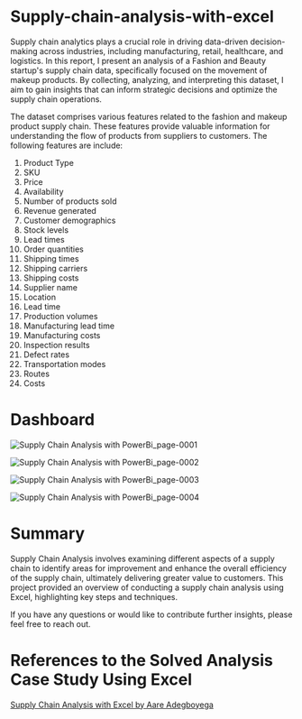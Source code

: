 # Supply-chain-analysis-with-excel

Supply chain analytics plays a crucial role in driving data-driven decision-making across industries, including manufacturing, retail, healthcare, and logistics. In this report, I present an analysis of a Fashion and Beauty startup's supply chain data, specifically focused on the movement of makeup products. By collecting, analyzing, and interpreting this dataset, I aim to gain insights that can inform strategic decisions and optimize the supply chain operations.

The dataset comprises various features related to the fashion and makeup product supply chain. These features provide valuable information for understanding the flow of products from suppliers to customers. The following features are include:

1. Product Type
2. SKU
3. Price
4. Availability
5. Number of products sold
6. Revenue generated
7. Customer demographics
8. Stock levels
9. Lead times
10. Order quantities
11. Shipping times
12. Shipping carriers
13. Shipping costs
14. Supplier name
15. Location
16. Lead time
17. Production volumes
18. Manufacturing lead time
19. Manufacturing costs
20. Inspection results
21. Defect rates
22. Transportation modes
23. Routes
24. Costs

# Dashboard

![Supply Chain Analysis with PowerBi_page-0001](https://github.com/MisterAare/Supply-chain-analysis-with-excel/assets/109184556/2fc49fcc-8cc4-46f4-8e8e-5e42588c8742)

![Supply Chain Analysis with PowerBi_page-0002](https://github.com/MisterAare/Supply-chain-analysis-with-excel/assets/109184556/4cd6ab3e-d556-4189-a3fd-9fe839dde424)

![Supply Chain Analysis with PowerBi_page-0003](https://github.com/MisterAare/Supply-chain-analysis-with-excel/assets/109184556/c1f93280-cc57-468e-b438-e936b228433c)

![Supply Chain Analysis with PowerBi_page-0004](https://github.com/MisterAare/Supply-chain-analysis-with-excel/assets/109184556/74261e39-451b-4d91-848d-5ed56d5897f5)


# Summary
Supply Chain Analysis involves examining different aspects of a supply chain to identify areas for improvement and enhance the overall efficiency of the supply chain, ultimately delivering greater value to customers. This project provided an overview of conducting a supply chain analysis using Excel, highlighting key steps and techniques. 

If you have any questions or would like to contribute further insights, please feel free to reach out.

# References to the Solved Analysis Case Study Using Excel

<a href="https://medium.com/@aareadegboyega/supply-chain-analysis-data-analysis-case-study-using-excel-fee3568e8f07" target="_blank">Supply Chain Analysis with Excel by Aare Adegboyega</a> 



